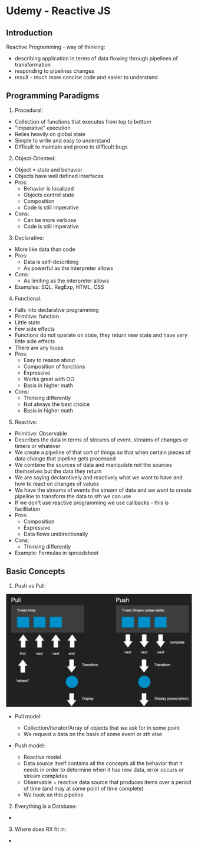 # Udemy - Reactive JS

##  Introduction

Reactive Programming - way of thinking:
* describing application in terms of data flowing through pipelines of transformation
* responding to pipelines changes
* result - much more concise code and easier to understand

## Programming Paradigms

1. Procedural:
* Collection of functions that executes from top to bottom 
* "Imperative" execution
* Relies heavily on global state
* Simple to write and easy to understand
* Difficult to maintain and prone to difficult bugs

2. Object-Oriented:
* Object = state and behavior
* Objects have well defined interfaces
* Pros:
    * Behavior is localized
    * Objects control state
    * Composition
    * Code is still imperative
* Cons:
    * Can be more verbose
    * Code is still imperative

3. Declarative:
* More like data than code
* Pros:
    * Data is self-describing
    * As powerful as the interpreter allows
* Cons:
    * As limiting as the interpreter allows
* Examples: SQL, RegExp, HTML, CSS

4. Functional:
* Falls into declarative programming
* Primitive: function
* Little state
* Few side effects
* Functions do not operate on state, they return new state and have very little side effects
* There are any loops
* Pros:
    * Easy to reason about
    * Composition of functions
    * Expressive
    * Works great with OO
    * Basis in higher math
* Cons:
    * Thinking differently
    * Not always the best choice
    * Basis in higher math

5. Reactive:
* Primitive: Observable
* Describes the data in terms of streams of event, streams of changes or timers or whatever 
* We create a pipeline of that sort of things so that when certain pieces of data change that pipeline gets processed
* We combine the sources of data and manipulate not the sources themselves but the data they return
* We are saying declaratively and reactively what we want to have and how to react on changes of values
* We have the streams of events the stream of data and we want to create pipeline to transform the data to sth we can use
* If we don't use reactive programming we use callbacks - this is facilitation
* Pros: 
    * Composition
    * Expressive
    * Data flows unidirectionally
* Cons:
    * Thinking differently
* Example: Formulas in spreadsheet  

## Basic Concepts

1. Push vs Pull:

![Push Pull image](./docs/Pull_vs_Push.png)

* Pull model:
    * Collection/Iterator/Array of objects that we ask for in some point
    * We request a data on the basis of some event or sth else

* Push model:
    * Reactive model
    * Data source itself contains all the concepts all the behavior that it needs in order to determine when it has new data, error occurs or stream completes
    * Observable = reactive data source that produces items over a period of time (and may at some point of time complete)
    * We hook on this pipeline

2. Everything is a Database:
* 

3. Where does RX fit in:
*

